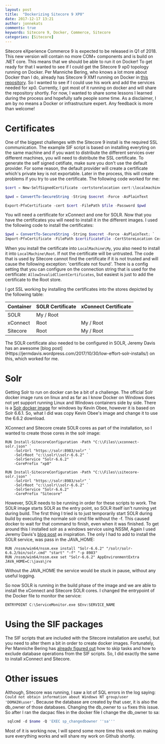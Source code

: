 ```yaml
---
layout: post
title:  "Dockerizing Sitecore 9 XP0"
date: 2017-12-17 13:21
author: jonnekats
comments: true
keywords: Sitecore 9, Docker, Commerce, Sitecore
categories: [Sitecore]
---
```

Sitecore eXperience Commerce 9 is expected to be released in Q1 of 2018. This new version will contain no more COM+ components and is build on .NET core. This means that we should be able to run it on Docker! To get ready for that I wanted to see if I could get the Sitecore 9 xp0 topology running on Docker. Per Manniche Bering, who knows a lot more about Docker than I do, already has Sitecore 9 XM1 running on Docker in [this repository](https://github.com/pbering/sitecore-nine-docker). So I wanted to see if I could use his work and add the services needed for xp0. Currently, I got most of it running on docker and will share the repository shortly. For now, I wanted to share some lessons I learned during the process and hopefully safe people some time. As a disclaimer, I am by no means a Docker or infrastructure expert. Any feedback is more than welcome! 

# Certificates
One of the biggest challenges with the Sitecore 9 install is the required SSL communication. The example SIF script is based on installing everyting on the same machine and if you want to distribute the different services over different machines, you will need to distribute the SSL certificate. To generate the self signed cetifiate, make sure you don't use the default provider. For some reason, the default provider will create a certificate which's private key is not exportable. Later in the process, this will create problems if you try to use the certificate. The following code worked for me:

``` powershell
$cert = New-SelfSignedCertificate -certstorelocation cert:\localmachine\my -dnsname $dnsName -KeyExportPolicy Exportable -Provider 'Microsoft Enhanced RSA and AES Cryptographic Provider'

$pwd = ConvertTo-SecureString -String $secret -Force -AsPlainText

Export-PfxCertificate -cert $cert -FilePath $file -Password $pwd
```
You will need a certificate for xConnect and one for SOLR. Now that you have the certificates you will need to install it in the different images. I used the following code to install the certificates:

``` powershell
$pwd = ConvertTo-SecureString -String $secret -Force -AsPlainText; `
Import-PfxCertificate -FilePath $certificateFile -CertStoreLocation Cert:\$storeLocation\$storeName -Password $pwd
```

When you install the certificate into `LocalMachine\My`, you also need to install it into `LocalMachine\Root`. If not the certificate will be untrusted. The code that is used by Sitecore cannot find the certificate if it is not trusted and will cause the following exception: 'certificate not found'. There is a config setting that you can configure on the connection string that is used for the certificate: `AllowInvalidClientCertificates`, but easiest is just to add the certificate to the Root store.

I got SSL working by installing the certificates into the stores depicted by the following table:

| Container              | SOLR Certificate | xConnect Certificate |
| ---------------------- | ---------------- | -------------------- |
| SOLR                   | My / Root        |                      |
| xConnect               | Root             | My / Root            |
| Sitecore               | Root             | My / Root            |

The SOLR certificate also needed to be configured in SOLR, Jeremy Davis has an awesome [blog post] (Https://jermdavis.wordpress.com/2017/10/30/low-effort-solr-installs/) on this, which worked for me.

# Solr
Getting Solr to run on docker can be a bit of a challenge. The official Solr docker image runs on linux and as far as I know Docker on Windows does not yet support running Linux and Windows containers side by side. There is a [Solr docker image](https://github.com/kevinobee/docker-solr) for windows by Kevin Obee, however it is based on Solr 6.6.1. So, what I did was copy Kevin Obee's image and change it to use the 6.6.2 download. 

XConnect and Sitecore create SOLR cores as part of the installation, so I wanted to create those cores in the solr image:

``` docker
RUN Install-SitecoreConfiguration -Path "C:\\Files\\xconnect-solr.json" `
    -SolrUrl "https://solr:8983/solr" `
    -SolrRoot "c:\\solr\\solr-6.6.2" `
    -SolrService "Solr-6.6.2" `
    -CorePrefix "xp0"

RUN Install-SitecoreConfiguration -Path "C:\\Files\\sitecore-solr.json" `
    -SolrUrl "https://solr:8983/solr" `
    -SolrRoot "c:\\solr\\solr-6.6.2" `
    -SolrService "Solr-6.6.2" `
    -CorePrefix "Sitecore"
```
However, SOLR needs to be running in order for these scripts to work. The SOLR image starts SOLR as the entry point, so SOLR itself isn't running yet during build. The first thing I tried is to just temporarily start SOLR during build by executing the normale solr cmd file without the -f. This caused docker to wait for that command to finish, even when it was finished. To get around this I installed solr as a windows service using NSSM, Again I used Jeremy Davis's [blog post](https://jermdavis.wordpress.com/2017/10/30/low-effort-solr-installs/) as inspiration. The only I had to add to install the SOLR service, was pass in the JAVA_HOME:

```
RUN /nssm/win64/nssm.exe install "Solr-6.6.2" "/solr/solr-6.6.2/bin/solr.cmd" "start" "-f" "-p 8983"
RUN /nssm/win64/nssm.exe set "Solr-6.6.2" AppEnvironmentExtra JAVA_HOME=C:\java\jre
```

Without the JAVA_HOME the service would be stuck in pause, without any useful logging.

So now SOLR is running in the build phase of the image and we are able to install the xConnect and Sitecore SOLR cores. I changed the entrypoint of the Docker file to monitor the service:

``` docker
ENTRYPOINT C:\ServiceMonitor.exe $Env:SERVICE_NAME
```

# Using the SIF packages
The SIF scripts that are included with the Sitecore installation are useful, but you need to alter them a bit in order to create docker images. Fortunately, Per Manniche Bering has [already figured out](https://github.com/pbering/sitecore-nine-docker/blob/master/xm1/cm/Dockerfile) how to skip tasks and how to exclude database operations from the SIF scripts. So, I did exactly the same to install xConnect and Sitecore. 

# Other issues
Although, Sitecore was running, I saw a lot of SQL errors in the log saying: `Could not obtain information about Windows NT group/user 'DOMAIN\user'`. Because the database are created by that user, it is also the db_owner of those databases. Changing the db_owner to `sa` fixes this issue. So after I ran the dacpac files in the docker file I change the db_owner to sa:

``` powershell
 sqlcmd -d $name -Q 'EXEC sp_changedbowner ''sa'''
``` 

Most of it is working now, I will spend some more time this week on making sure everything works and will share my work on Github shortly. 